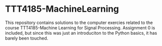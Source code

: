 # TTT4185-MachineLearning
This repository contains solutions to the computer exercies related to the course TTT4185-Machine Learning for Signal Processing. Assignment 0 is included, but since this was just an introduciton to the Python basics, it has barely been touched.


